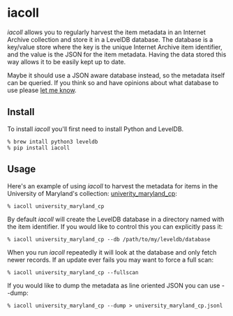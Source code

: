 # iacoll

*iacoll* allows you to regularly harvest the item metadata in an Internet
Archive collection and store it in a LevelDB database. The database is a
key/value store where the key is the unique Internet Archive item identifier,
and the value is the JSON for the item metadata. Having the data stored this way
allows it to be easily kept up to date.

Maybe it should use a JSON aware database instead, so the metadata itself can be
queried. If you think so and have opinions about what database to use please
[let me know](https://github.com/edsu/iacoll/issues).

## Install

To install *iacoll* you'll first need to install Python and LevelDB. 

    % brew intall python3 leveldb
    % pip install iacoll

## Usage

Here's an example of using *iacoll* to harvest the metadata for items in the
University of Maryland's collection:
[univerity_maryland_cp](https://archive.org/details/university_maryland_cp):

    % iacoll university_maryland_cp 

By default *iacoll* will create the LevelDB database in a directory named with
the item identifier. If you would like to control this you can explicitly pass
it:

    % iacoll university_maryland_cp --db /path/to/my/leveldb/database

When you run *iacoll* repeatedly it will look at the database and only fetch
newer records. If an update ever fails you may want to force a full scan:

    % iacoll university_maryland_cp --fullscan

If you would like to dump the metadata as line oriented JSON you can use --dump:

    % iacoll university_maryland_cp --dump > university_maryland_cp.jsonl

